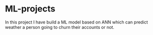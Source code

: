 # ML-projects
In this project I have build a ML model based on ANN which can predict weather a person going to churn their accounts or not.
